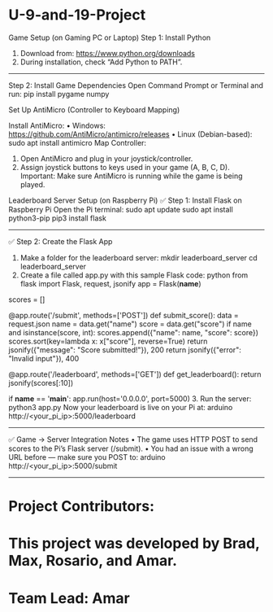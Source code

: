 # U-9-and-19-Project
Game Setup (on Gaming PC or Laptop)
Step 1: Install Python
1.	Download from: https://www.python.org/downloads
2.	During installation, check “Add Python to PATH”.
________________________________________
Step 2: Install Game Dependencies
Open Command Prompt or Terminal and run:
pip install pygame numpy

Set Up AntiMicro (Controller to Keyboard Mapping)

Install AntiMicro:
•	Windows: https://github.com/AntiMicro/antimicro/releases
•	Linux (Debian-based):
sudo apt install antimicro
Map Controller:
1.	Open AntiMicro and plug in your joystick/controller.
2.	Assign joystick buttons to keys used in your game (A, B, C, D).
Important: Make sure AntiMicro is running while the game is being played.

Leaderboard Server Setup (on Raspberry Pi)
✅ Step 1: Install Flask on Raspberry Pi
Open the Pi terminal:
sudo apt update
sudo apt install python3-pip
pip3 install flask
________________________________________
✅ Step 2: Create the Flask App
1.	Make a folder for the leaderboard server:
mkdir leaderboard_server
cd leaderboard_server
2.	Create a file called app.py with this sample Flask code:
python
from flask import Flask, request, jsonify
app = Flask(__name__)

scores = []

@app.route('/submit', methods=['POST'])
def submit_score():
    data = request.json
    name = data.get("name")
    score = data.get("score")
    if name and isinstance(score, int):
        scores.append({"name": name, "score": score})
        scores.sort(key=lambda x: x["score"], reverse=True)
        return jsonify({"message": "Score submitted!"}), 200
    return jsonify({"error": "Invalid input"}), 400

@app.route('/leaderboard', methods=['GET'])
def get_leaderboard():
    return jsonify(scores[:10])

if __name__ == '__main__':
    app.run(host='0.0.0.0', port=5000)
3.	Run the server:
python3 app.py
Now your leaderboard is live on your Pi at:
arduino
http://<your_pi_ip>:5000/leaderboard
________________________________________
✅ Game → Server Integration Notes
•	The game uses HTTP POST to send scores to the Pi’s Flask server (/submit).
•	You had an issue with a wrong URL before — make sure you POST to:
arduino
http://<your_pi_ip>:5000/submit
________________________________________
# Project Contributors:
# This project was developed by Brad, Max, Rosario, and Amar.
# Team Lead: Amar

